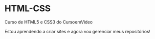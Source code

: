 # HTML-CSS
 Curso de HTML5 e CSS3 do CursoemVideo

Estou aprendendo a criar sites e agora vou gerenciar meus repositórios!